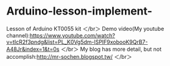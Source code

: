 # Arduino-lesson-implement- 
Lesson of Arduino KT0055 kit ＜/br＞
Demo video(My youtube channel):https://www.youtube.com/watch?v=tIcR2f3pndg&list=PL_K0Vg5dm-lSPIF9xobooK9QrB7-A48Jr&index=1&t=0s ＜/br＞
My blog has more detail, but not accomplish:http://mr-sochen.blogspot.tw/ ＜/br＞
